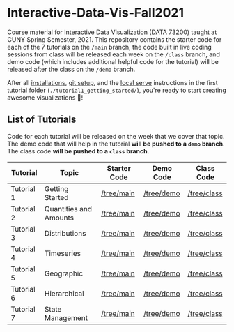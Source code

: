 # Interactive-Data-Vis-Fall2021

Course material for Interactive Data Visualization (DATA 73200) taught at CUNY Spring Semester, 2021. This repository contains the starter code for each of the 7 tutorials on the `/main` branch, the code built in live coding sessions from class will be released each week on the `/class` branch, and demo code (which includes additional helpful code for the tutorial) will be released after the class on the `/demo` branch.

After all [installations](./tutorial1_getting_started/1_INSTALL.md), [git setup](./tutorial1_getting_started/GIT_SETUP.md), and the [local serve](./tutorial1_getting_started/BASIC_SERVER.md) instructions in the first tutorial folder (`./tutorial1_getting_started/`), you're ready to start creating awesome visualizations 🎉!

## List of Tutorials

Code for each tutorial will be released on the week that we cover that topic. The demo code that will help in the tutorial **will be pushed to a `demo` branch**. The class code **will be pushed to a `class` branch**.

| Tutorial | Topic | Starter Code | Demo Code | Class Code |
| ------ | ----- | ------ | ----- | ----- |
| Tutorial 1 | Getting Started | [/tree/main](https://github.com/InteractiveDataVis/Interactive-Data-Vis-Sp2021/tree/main/tutorial1_getting_started) | [/tree/demo](https://github.com/InteractiveDataVis/Interactive-Data-Vis-Sp2021/tree/demo/tutorial1_getting_started) | [/tree/class](https://github.com/InteractiveDataVis/Interactive-Data-Vis-Sp2021/tree/class/tutorial1_getting_started)
| Tutorial 2 | Quantities and Amounts | [/tree/main](https://github.com/InteractiveDataVis/Interactive-Data-Vis-Sp2021/tree/main/tutorial2_quantities_and_amounts) | [/tree/demo](https://github.com/InteractiveDataVis/Interactive-Data-Vis-Sp2021/tree/demo/tutorial2_quantities_and_amounts) | [/tree/class](https://github.com/InteractiveDataVis/Interactive-Data-Vis-Sp2021/tree/class/tutorial2_quantities_and_amounts) |
| Tutorial 3 | Distributions | [/tree/main](https://github.com/InteractiveDataVis/Interactive-Data-Vis-Sp2021/tree/main/tutorial3_distributions) | [/tree/demo](https://github.com/InteractiveDataVis/Interactive-Data-Vis-Sp2021/tree/demo/tutorial3_distributions) | [/tree/class](https://github.com/InteractiveDataVis/Interactive-Data-Vis-Sp2021/tree/class/tutorial3_distributions) |
| Tutorial 4 | Timeseries | [/tree/main](https://github.com/InteractiveDataVis/Interactive-Data-Vis-Sp2021/tree/main/tutorial4_timeseries) | [/tree/demo](https://github.com/InteractiveDataVis/Interactive-Data-Vis-Sp2021/tree/demo/tutorial4_timeseries) | [/tree/class](https://github.com/InteractiveDataVis/Interactive-Data-Vis-Sp2021/tree/class/tutorial4_timeseries) |
| Tutorial 5 | Geographic | [/tree/main](https://github.com/InteractiveDataVis/Interactive-Data-Vis-Sp2021/tree/main/tutorial5_geographic) | [/tree/demo](https://github.com/InteractiveDataVis/Interactive-Data-Vis-Sp2021/tree/demo/tutorial5_geographic) | [/tree/class](https://github.com/InteractiveDataVis/Interactive-Data-Vis-Sp2021/tree/class/tutorial5_geographic) |
| Tutorial 6 | Hierarchical | [/tree/main](https://github.com/InteractiveDataVis/Interactive-Data-Vis-Sp2021/tree/main/tutorial6_hierarchical) | [/tree/demo](https://github.com/InteractiveDataVis/Interactive-Data-Vis-Sp2021/tree/demo/tutorial6_hierarchical) | [/tree/class](https://github.com/InteractiveDataVis/Interactive-Data-Vis-Sp2021/tree/class/tutorial6_hierarchical) |
| Tutorial 7 | State Management | [/tree/main](https://github.com/InteractiveDataVis/Interactive-Data-Vis-Sp2021/tree/main/tutorial7_state_management) | [/tree/demo](https://github.com/InteractiveDataVis/Interactive-Data-Vis-Sp2021/tree/demo/tutorial7_state_management) | [/tree/class](https://github.com/InteractiveDataVis/Interactive-Data-Vis-Sp2021/tree/class/tutorial7_state_management) |
